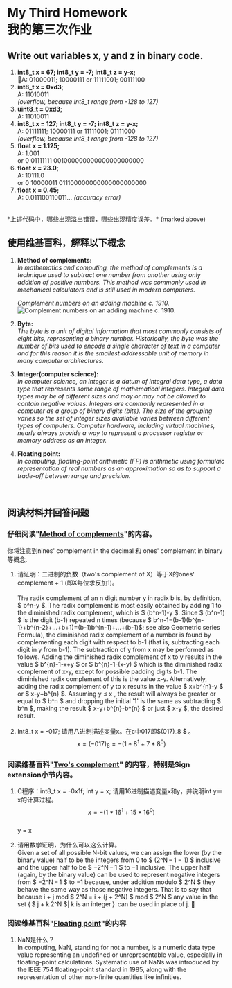 # My Third Homework<br>我的第三次作业

## __Write out variables x, y and z in binary code.__
1. **int8_t x = 67; int8_t y = -7; int8_t z = y-x;**<br>
A: 01000011; 10000111 or 11111001; 00111100
2. **int8_t x = 0xd3;**<br>
A: 11010011 <br> *(overflow, because int8_t range from -128 to 127)*
3. **uint8_t = 0xd3;**<br>
A: 11010011
4. **int8_t x = 127; int8_t y = -7; int8_t z = y-x;**<br>
A: 01111111; 10000111 or 11111001; 01111000<br>*(overflow, because int8_t range from -128 to 127)*
5. **float x = 1.125;**<br>
A: 1.001 <br>or 0 01111111 001000000000000000000000
6. **float x = 23.0;**<br>
A: 10111.0 <br>or 0 10000011 011100000000000000000000
7. **float x = 0.45;**<br>
A: 0.011100110011... *(accuracy error)*
<br>
*上述代码中，哪些出现溢出错误，哪些出现精度误差。*
(marked above)

## __使用维基百科，解释以下概念__
1. **Method of complements:**<br>
*In mathematics and computing, the method of complements is a technique used to subtract one number from another using only addition of positive numbers. This method was commonly used in mechanical calculators and is still used in modern computers.*<br>

    *Complement numbers on an adding machine c. 1910. <br>*
    ![Complement numbers on an adding machine c. 1910.](https://upload.wikimedia.org/wikipedia/commons/2/26/Complement_numbering_gnangarra.JPG)<br>
2. **Byte:**<br>
*The byte is a unit of digital information that most commonly consists of eight bits, representing a binary number. Historically, the byte was the number of bits used to encode a single character of text in a computer and for this reason it is the smallest addressable unit of memory in many computer architectures.*<br>
3. **Integer(computer science):**<br>
*In computer science, an integer is a datum of integral data type, a data type that represents some range of mathematical integers. Integral data types may be of different sizes and may or may not be allowed to contain negative values. Integers are commonly represented in a computer as a group of binary digits (bits). The size of the grouping varies so the set of integer sizes available varies between different types of computers. Computer hardware, including virtual machines, nearly always provide a way to represent a processor register or memory address as an integer.*<br>
4. **Floating point:**<br>
*In computing, floating-point arithmetic (FP) is arithmetic using formulaic representation of real numbers as an approximation so as to support a trade-off between range and precision.*
<br>

## __阅读材料并回答问题__

### 仔细阅读"[Method of complements](https://en.wikipedia.org/wiki/Method_of_complements)"的内容。
你将注意到nines' complement in the decimal 和 ones' complement in binary等概念.<br>
1. 请证明：二进制的负数（two's complement of X）等于X的ones' complement + 1 (即X每位求反加1)。<br><br>
        The radix complement of an n digit number y in radix b is, by definition, $ b^n-y $. The radix complement is most easily obtained by adding 1 to the diminished radix complement, which is $ (b^n-1)-y $. Since  $ (b^n-1) $ is the digit (b-1) repeated n times (because $ b^n-1=(b-1)(b^{n-1}+b^{n-2}+...+b+1)=(b-1)b^{n-1}+...+(b-1)$; see also Geometric series Formula), the diminished radix complement of a number is found by complementing each digit with respect to b-1 (that is, subtracting each digit in y from b-1).
        The subtraction of y from x may be performed as follows. Adding the diminished radix complement of x to y results in the value $ b^{n}-1-x+y $ or $ b^{n}-1-(x-y) $ which is the diminished radix complement of x-y, except for possible padding digits b-1. The diminished radix complement of this is the value x-y. Alternatively, adding the radix complement of y to x results in the value $ x+b^{n}-y $ or $ x-y+b^{n} $. Assuming y ≤ x , the result will always be greater or equal to $ b^n $ and dropping the initial '1' is the same as subtracting $ b^n $, making the result $ x-y+b^{n}-b^{n} $ or just $ x-y $, the desired result.<br><br>
2. Int8_t x = -017; 请用八进制描述变量x。在c中017即$\(017)_8 $ 。<br>
         $$ x = (-017)_8 = -(1*8^1+7*8^0) $$ 

### 阅读维基百科"[Two's complement](https://en.wikipedia.org/wiki/Two%27s_complement)" 的内容，特别是Sign extension小节内容。<br>
1. C程序：int8_t x = -0x1f; int y = x; 请用16进制描述变量x和y，并说明int y＝x的计算过程。<br>
         $$ x = -(1*16^1+15*16^0) $$ <br>
         y = x 

2. 请用数学证明，为什么可以这么计算。<br>
         Given a set of all possible N-bit values, we can assign the lower (by the binary value) half to be the integers from 0 to $ (2^N − 1 − 1) $ inclusive and the upper half to be $ −2^N − 1 $ to −1 inclusive. The upper half (again, by the binary value) can be used to represent negative integers from $ −2^N − 1 $ to −1 because, under addition modulo $ 2^N $ they behave the same way as those negative integers. That is to say that because i + j mod $ 2^N = i + (j + 2^N) $ mod $ 2^N $ any value in the set { $ j + k 2^N $| k is an integer }  can be used in place of j. 


### 阅读维基百科"[Floating point](https://en.wikipedia.org/wiki/Floating-point_arithmetic)"的内容
1. NaN是什么？<br>
         In computing, NaN, standing for not a number, is a numeric data type value representing an undefined or unrepresentable value, especially in floating-point calculations. Systematic use of NaNs was introduced by the IEEE 754 floating-point standard in 1985, along with the representation of other non-finite quantities like infinities. 